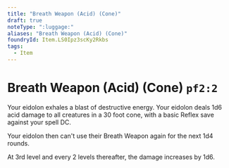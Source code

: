 ```yaml
---
title: "Breath Weapon (Acid) (Cone)"
draft: true
noteType: ":luggage:"
aliases: "Breath Weapon (Acid) (Cone)"
foundryId: Item.LS0Ipz3scKy2Rkbs
tags:
  - Item
---
```


# Breath Weapon (Acid) (Cone) `pf2:2`

Your eidolon exhales a blast of destructive energy. Your eidolon deals 1d6 acid damage to all creatures in a 30 foot cone, with a basic Reflex save against your spell DC.

Your eidolon then can't use their Breath Weapon again for the next 1d4 rounds.

At 3rd level and every 2 levels thereafter, the damage increases by 1d6. 
